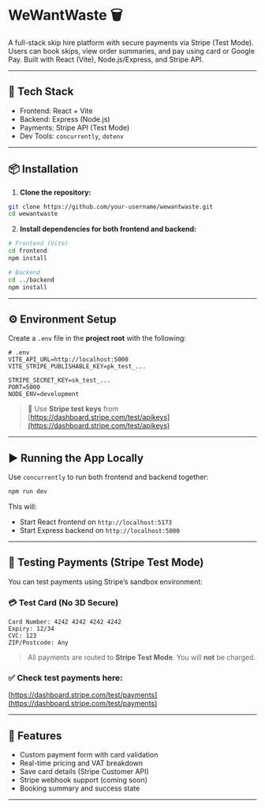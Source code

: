 # WeWantWaste 🗑️

A full-stack skip hire platform with secure payments via Stripe (Test Mode). Users can book skips, view order summaries, and pay using card or Google Pay. Built with React (Vite), Node.js/Express, and Stripe API.

---

## 🚀 Tech Stack

- Frontend: React + Vite
- Backend: Express (Node.js)
- Payments: Stripe API (Test Mode)
- Dev Tools: `concurrently`, `dotenv`

---

## 📦 Installation

1. **Clone the repository:**

```bash
git clone https://github.com/your-username/wewantwaste.git
cd wewantwaste
````

2. **Install dependencies for both frontend and backend:**

```bash
# Frontend (Vite)
cd frontend
npm install

# Backend
cd ../backend
npm install
```

---

## ⚙️ Environment Setup

Create a `.env` file in the **project root** with the following:

```env
# .env
VITE_API_URL=http://localhost:5000
VITE_STRIPE_PUBLISHABLE_KEY=pk_test_...

STRIPE_SECRET_KEY=sk_test_...
PORT=5000
NODE_ENV=development
```

> 🔐 Use **Stripe test keys** from [https://dashboard.stripe.com/test/apikeys](https://dashboard.stripe.com/test/apikeys)

---

## ▶️ Running the App Locally

Use `concurrently` to run both frontend and backend together:

```bash
npm run dev
```

This will:

* Start React frontend on `http://localhost:5173`
* Start Express backend on `http://localhost:5000`

---

## 🧪 Testing Payments (Stripe Test Mode)

You can test payments using Stripe’s sandbox environment:

### 💳 Test Card (No 3D Secure)

```text
Card Number: 4242 4242 4242 4242
Expiry: 12/34
CVC: 123
ZIP/Postcode: Any
```

> All payments are routed to **Stripe Test Mode**. You will **not** be charged.

### ✅ Check test payments here:

[https://dashboard.stripe.com/test/payments](https://dashboard.stripe.com/test/payments)

---

## 🧠 Features

* Custom payment form with card validation
* Real-time pricing and VAT breakdown
* Save card details (Stripe Customer API)
* Stripe webhook support (coming soon)
* Booking summary and success state

---
